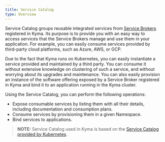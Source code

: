 ```yaml
---
title: Service Catalog
type: Overview
---
```


Service Catalog groups reusable integrated services from [Service Brokers](#overview-service-brokers) registered in Kyma. Its purpose is to provide you with an easy way to access services that the Service Brokers manage and use them in your application. For example, you can easily consume services provided by third-party cloud platforms, such as Azure, AWS, or GCP.

Due to the fact that Kyma runs on Kubernetes, you can easily instantiate a service provided and maintained by a third party. You can consume it without extensive knowledge on clustering of such a service, and without worrying about its upgrades and maintenance. You can also easily provision an instance of the software offering exposed by a Service Broker registered in Kyma and bind it to an application running in the Kyma cluster.

Using the Service Catalog, you can perform the following operations:

- Expose consumable services by listing them with all their details, including documentation and consumption plans.
- Consume services by provisioning them in a given Namespace.
- Bind services to applications.

>**NOTE:** Service Catalog used in Kyma is based on the [Service Catalog provided by Kubernetes](https://github.com/kubernetes-sigs/service-catalog).
